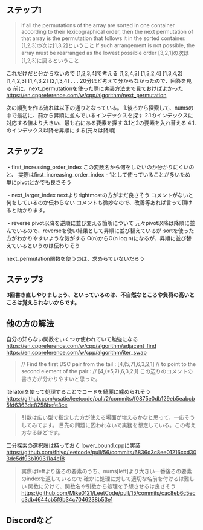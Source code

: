 ## ステップ1
>if all the permutations of the array are sorted in one container according to their lexicographical order, then the next permutation of that array is the permutation that follows it in the sorted container. 
[1,2,3]の次は[1,3,2]ということ
>If such arrangement is not possible, the array must be rearranged as the lowest possible order
[3,2,1]の次は[1,2,3]に戻るということ

これだけだと分からないので
[1,2,3,4]で考える
[1,2,4,3] 
[1,3,2,4]
[1,3,4,2]
[1,4,2,3]
[1,4,3,2]
[2,1,3,4]
.
.
.
20分ほど考えて分からなかったので、回答を見る
前に、next_permutationを使った際に実装方法まで見ておけばよかった
https://en.cppreference.com/w/cpp/algorithm/next_permutation

次の順列を作る流れは以下の通りとなっている。
1.後ろから探索して、numsの中で最初に、前から昇順に並んでいるインデックスを探す
2.1のインデックスに対応する値より大きい、最も右にある要素を探す
3.1と2の要素を入れ替える
4.1.のインデックス以降を昇順にする(元々は降順)


## ステップ2
・first_increasing_order_index
  この変数名から何をしたいのか分かりにくいのと、
  実際はfirst_increasing_order_index - 1として使っていることが多いため
  単にpivotとかでも良さそう

・next_larger_index
  nextよりrightmostの方がまだ良さそう
  コメントがないと何をしているのか伝わらない
  コメントも微妙なので、改善等あれば言って頂けると助かります。

・reverse
  pivot以降を逆順に並び変える箇所について
  元々pivot以降は降順に並んでいるので、reverseを使い結果として昇順に並び替えているが
  sortを使った方がわかりやすいような気がする
  O(n)からO(n log n)になるが、昇順に並び替えているというのは伝わりそう

next_permutation関数を使うのは、求めらていないだろう

## ステップ3
**3回書き直しやりましょう、といっているのは、不自然なところや負荷の高いところは覚えられないからです。**

## 他の方の解法

自分の知らない関数をいくつか使われていて勉強になる
https://en.cppreference.com/w/cpp/algorithm/adjacent_find
https://en.cppreference.com/w/cpp/algorithm/iter_swap

>// Find the first DSC pair from the tail : [4,(5,7),6,3,2,1]
>// to point to the second element of the pair :
>// [4,(*5,7),6,3,2,1]
この辺りのコメントの書き方が分かりやすいと思った。

iteratorを使って処理することでコードを綺麗に纏められそう
https://github.com/usatie/leetcode/pull/2/commits/f0875e0db129eb5eabcb5fd6363de8258befe3ce


>引数は広い型で指定した方が使える場面が増えるかなと思って、一応そうしてみてます。
目先の問題に囚われないで実務を想定している。この考え方なるほどです。

二分探索の選択肢は持っておく
lower_bound.cppに実装
https://github.com/fhiyo/leetcode/pull/56/commits/6836d3c8ee01216ccd303dc5df93b199311a4e18

>実際はleftより後ろの要素のうち、nums[left]より大きい一番後ろの要素のindexを返しているので
確かに処理に対して適切な名前を付けるは難しい
関数に分けて、関数名や引数から処理を予想させるは良さそう
https://github.com/Mike0121/LeetCode/pull/15/commits/cac8eb6c5ecc3db4644cb5f9b34c7046238b53e1

## Discordなど

